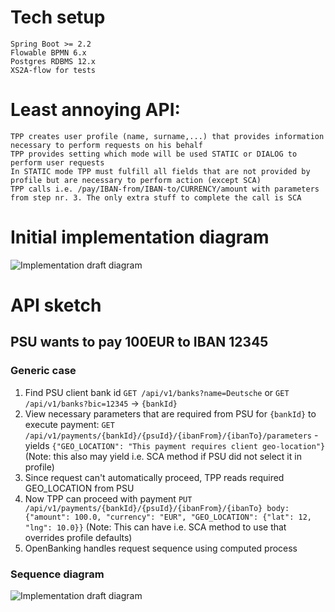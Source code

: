 # Tech setup
    Spring Boot >= 2.2
    Flowable BPMN 6.x
    Postgres RDBMS 12.x
    XS2A-flow for tests
 
# Least annoying API:
    TPP creates user profile (name, surname,...) that provides information necessary to perform requests on his behalf
    TPP provides setting which mode will be used STATIC or DIALOG to perform user requests
    In STATIC mode TPP must fulfill all fields that are not provided by profile but are necessary to perform action (except SCA)
    TPP calls i.e. /pay/IBAN-from/IBAN-to/CURRENCY/amount with parameters from step nr. 3. The only extra stuff to complete the call is SCA

# Initial implementation diagram

![Implementation draft diagram](http://www.plantuml.com/plantuml/proxy?src=https://raw.githubusercontent.com/adorsys/open-banking-gateway/gh-pages/docs/architecture/drafts/implementation-draft-v0.puml&fmt=svg&vvv=3&sanitize=true)  

# API sketch

## PSU wants to pay 100EUR to IBAN 12345

### Generic case

1. Find PSU client bank id `GET /api/v1/banks?name=Deutsche` or `GET /api/v1/banks?bic=12345` -> `{bankId}`
1. View necessary parameters that are required from PSU for `{bankId}` to execute payment: 
`GET /api/v1/payments/{bankId}/{psuId}/{ibanFrom}/{ibanTo}/parameters` - yields 
`{"GEO_LOCATION": "This payment requires client geo-location"}` (Note: this also may yield i.e. SCA method if PSU did not select it in profile)
1. Since request can't automatically proceed, TPP reads required GEO_LOCATION from PSU
1. Now TPP can proceed with payment `PUT /api/v1/payments/{bankId}/{psuId}/{ibanFrom}/{ibanTo} body: {"amount": 100.0, "currency": "EUR", "GEO_LOCATION": {"lat": 12, "lng": 10.0}}` 
(Note: This can have i.e. SCA method to use that overrides profile defaults)
1. OpenBanking handles request sequence using computed process

### Sequence diagram

![Implementation draft diagram](http://www.plantuml.com/plantuml/proxy?src=https://raw.githubusercontent.com/adorsys/open-banking-gateway/gh-pages/docs/architecture/drafts/payment.puml&fmt=svg&vvv=1&sanitize=true)